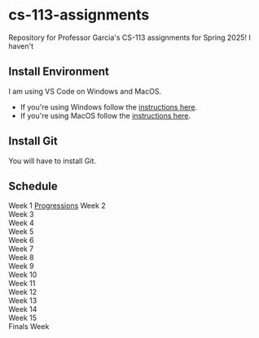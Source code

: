 # cs-113-assignments
Repository for Professor Garcia's CS-113 assignments for Spring 2025! I haven't 

## Install Environment
I am using VS Code on Windows and MacOS.

- If you're using Windows follow the [instructions here](https://code.visualstudio.com/docs/cpp/config-msvc).
- If you're using MacOS follow the [instructions here](https://code.visualstudio.com/docs/cpp/config-clang-mac).

## Install Git
You will have to install Git.

## Schedule
Week 1 [Progressions](Progressions)
Week 2  
Week 3  
Week 4  
Week 5  
Week 6  
Week 7  
Week 8  
Week 9  
Week 10  
Week 11  
Week 12  
Week 13  
Week 14  
Week 15  
Finals Week
